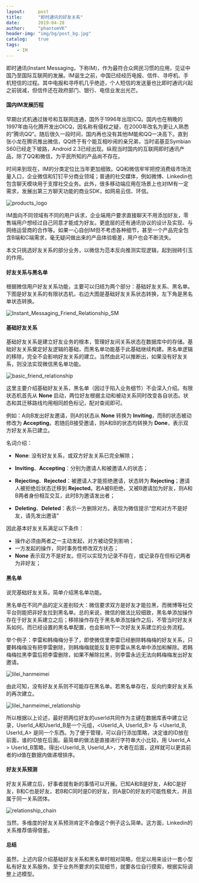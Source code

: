 ```yaml
---
layout:     post
title:      "即时通讯的好友关系"
date:       2019-04-28
author:     "phantomVK"
header-img: "img/bg/post_bg.jpg"
catalog:    true
tags:
    - IM
---
```


即时通讯(Instant Messaging，下称IM)，作为最符合众网民习惯的应用，见证中国乃至国际互联网的发展。IM诞生之前，中国已经经历电报、信件、寻呼机、手机短信的过程。其中电报和寻呼机几乎绝迹，个人短信的发送量也比即时通讯兴起之前锐减，但信件还在政府部门、银行、电信业发出光芒。

#### 国内IM发展历程

早期台式机通过拨号和互联网连通，国外于1996年出现ICQ。国内也在稍晚的1997年由马化腾开发出OICQ，因名称有侵权之疑，在2000年改名为更让人熟悉的”腾讯QQ“。随后很久一段时间，国内再也没有其他IM能和QQ一决高下。直到张小龙在腾讯推出微信，QQ终于有个能互相吵闹的亲兄弟，当时诺基亚Symbian S60已经走下坡路，Android 2.3已经出现。纵观当时国内的互联网即时通讯产品，除了QQ和微信，为平民所知的产品尚不存在。

时间来到现在，IM的分类定位比当年更加细致。QQ和微信牢牢把控消费级市场流量入口，企业微信和钉钉平分商业领域；普通的社交媒体，例如微博、Linkedin也包含聊天模块用于支撑社交业务。此外，很多移动端应用在场景上也对IM有一定需求，发展出第三方聊天功能的商业SDK，如网易云信、环信。

![products_logo](/img/business/friend_relationship/products_logo.png)

IM面向不同领域有不同的用户诉求，企业端用户要求直接聊天不用添加好友，零售端用户想经过自己同意才能成为好友。更底层的还有通讯协议的设计及实现、与网络运营商的合作等。如果一心自创IM但不考虑各种细节，甚至一个产品完全包含B端和C端需求，毫无疑问做出来的产品体验极差，用户也会不断流失。

本文只挑选好友关系的部分业务，以微信为范本反向推测实现逻辑，起到抛砖引玉的作用。

#### 好友关系与黑名单

根据微信用户好友关系功能，主要可以归结为两个部分：基础好友关系、黑名单。下图是好友关系的有限状态机，右边大图是基础好友关系状态转换，左下角是黑名单状态转换。

![Instant_Messaging_Friend_Relationship_SM](/img/business/friend_relationship/Instant_Messaging_Friend_Relationship_SM.png)

#### 基础好友关系

基础好友关系是建立好友业务的根本，管理好友间关系状态在数据库中的存储。基础好友关系奠定好友逻辑的基础，而黑名单功能基于此基础继续构建。黑名单逻辑的移除，完全不会影响好友关系的建立。当然由此可以推断出，如果没有好友关系，则没法实现微信黑名单功能。

![basic_friend_relationship](/img/business/friend_relationship/basic_friend_relationship.png)

这里主要介绍基础好友关系，黑名单（因过于陷入业务细节）不会深入介绍。有限状态机首先从 __None__ 启动，两位好友根据主动和被动关系同时改变各自状态。状态和其迁移路线均用相同颜色标记，配对查阅即可。

例如：A向B发出好友邀请，则A的状态从 __None__ 转换为 __Inviting__，而B的状态被动修改为 __Accepting__。若随后B接受邀请，则A和B的状态均转换为 __Done__，表示双方好友关系已建立。

名词介绍：

- __None__: 没有好友关系，或双方好友关系已完全解除；

- __Inviting__、__Accepting__：分别为邀请人和被邀请人的状态；

- __Rejecting__、__Rejected__：被邀请人才能拒绝邀请，状态转为 __Rejecting__；邀请人被拒绝后状态迁移到 __Rejected__。若A被B拒绝，又被B邀请加为好友，则A和B两者身份相互交互，此时B为邀请发出者；

- __Deleting__、__Deleted__：表示一方删除对方。表现为微信提示“您和对方不是好友，请先发出邀请”



因此基本好友关系满足以下条件：

- 操作必须由两者之一主动发起，对方被动受到影响；
- 一方发起的操作，同时事务性修改双方状态；
- __None__ 表示双方不是好友。但可以实现为记录不存在，或记录存在但标记两者为非好友；

#### 黑名单

说完基础好友关系，简单介绍黑名单功能。

黑名单在不同产品的定义差别较大：微信要求双方是好友才能拉黑，而微博等社交平台则能把非好友拉到黑名单。总的来说，微信的做法比较细致，黑名单添加操作存在于好友关系建立之后；移除操作存在于黑名单添加操作之后，不管当时好友关系如何。而已经设置的黑名单配置，也会影响下一次好友关系建立的业务流程。

举个例子：李雷和韩梅梅分手了，即使微信里李雷已经删除韩梅梅的好友关系，只要韩梅梅没有把李雷删除，则韩梅梅就能反复把李雷从黑名单中添加和解除。若韩梅梅拉黑李雷后把李雷删除，如果不解除拉黑，则李雷永远无法向韩梅梅发出好友邀请。

![lilei_hanmeimei](/img/business/friend_relationship/lilei_hanmeimei.jpeg)

由此可知，没有好友关系则不可能存在黑名单。若黑名单存在，反向约束好友关系的再次建立。

![lilei_hanmeimei_relationship](/img/business/friend_relationship/lilei_hanmeimei_relationship.png)

所以根据以上论述，最好把两位好友的userId共同作为主键在数据库表中建立记录，UserId_A和UserId_B是一个元组，<UserId_A, UserId_B> 与 <UserId_B, UserId_A> 是同一个东西。为了便于管理，可以自行添加策略，决定谁的ID放在前面，谁的ID放在后面。最简单的做法是直接进行字符串大小比较，用 UserId_A > UserId_B策略，得出<UserId_B, UserId_A>，大者在后面，这样就可以更具前者的id值在数据内做递增排序。

#### 好友关系预测

好友关系建立后，好事者就有新的事情可以开展。已知A和B是好友，A和C是好友，B和C也是好友，若B和C同时是D的好友，则A是D的好友的可能性极大，并且属于同一关系团体。

![relationship_chain](/img/business/friend_relationship/relationship_chain.png)

当然，多维度的好友关系预测肯定不会像这个例子这么简单。这方面，Linkedin的关系推荐值得借鉴。

#### 总结

虽然，上述内容介绍基础好友关系和黑名单时相对简略，但足以用来设计一套小型私有好友关系服务。至于业务所要求的实现细节，就要各位自行摸索，根据实际调整上述模型。